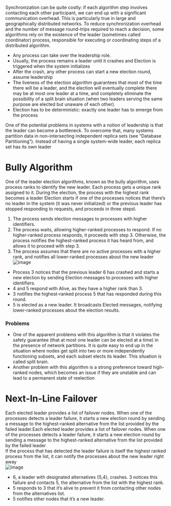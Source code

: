 Synchronization can be quite costly: if each algorithm step involves contacting each other participant, we can end up with a significant communication overhead. This is particularly true in large and geographically distributed networks. To reduce synchronization overhead and the number of message round-trips required to reach a decision, some algorithms rely on the existence of the leader (sometimes called coordinator) process, responsible for executing or coordinating steps of a distributed algorithm.
- Any process can take over the leadership role.
- Usually, the process remains a leader until it crashes and Election is triggered when the system initializes
- After the crash, any other process can start a new election round, assume leadership
- The liveness of the election algorithm guarantees that most of the time there will be a leader, and the election will eventually complete there may be at most one leader at a time, and completely eliminate the possibility of a split brain situation (when two leaders serving the same purpose are elected but unaware of each other).
- Election has to be deterministic: exactly one leader has to emerge from the process

One of the potential problems in systems with a notion of leadership is that the leader can become a bottleneck. To overcome that, many systems partition data in non-intersecting independent replica sets (see “Database Partitioning”). Instead of having a single system-wide leader, each replica set has its own leader
# Bully Algorithm
One of the leader election algorithms, known as the bully algorithm, uses process ranks to identify the new leader. Each process gets a unique rank assigned to it. During the election, the process with the highest rank becomes a leader
Election starts if one of the processes notices that there’s no leader in the system (it was never initialized) or the previous leader has stopped responding to requests, and proceeds in three steps\
1. The process sends election messages to processes with higher identifiers.
2. The process waits, allowing higher-ranked processes to respond. If no higher-ranked process responds, it proceeds with step 3. Otherwise, the process notifies the highest-ranked process it has heard from, and allows it to proceed with step 3.
3. The process assumes that there are no active processes with a higher rank, and notifies all lower-ranked processes about the new leader
![image](https://github.com/yadavraganu/databases/assets/77580939/1f227bd4-560a-48dc-aab8-a9dafde80d99)
-  Process 3 notices that the previous leader 6 has crashed and starts a new election by sending Election messages to processes with higher identifiers.
- 4 and 5 respond with Alive, as they have a higher rank than 3.
- 3 notifies the highest-ranked process 5 that has responded during this round.
- 5 is elected as a new leader. It broadcasts Elected messages, notifying lower-ranked processes about the election results.
### Problems 
- One of the apparent problems with this algorithm is that it violates the safety guarantee (that at most one leader can be elected at a time) in the presence of network partitions. It is quite easy to end up in the situation where nodes get split
into two or more independently functioning subsets, and each subset elects its leader. This situation is called split brain.
- Another problem with this algorithm is a strong preference toward high-ranked nodes, which becomes an issue if they are unstable and can lead to a permanent state of reelection
# Next-In-Line Failover
Each elected leader provides a list of failover nodes. When one of the processes detects a leader failure, it starts a new election round by sending a message to the highest-ranked alternative from the list provided by the failed leader.Each elected leader provides a list of failover nodes. When one of the processes detects a leader failure, it starts a new election round by sending a message to the highest-ranked alternative from the list provided by the failed leader  
If the process that has detected the leader failure is itself the highest ranked process from the list, it can notify the processes about the new leader right away  
![image](https://github.com/yadavraganu/databases/assets/77580939/2595c827-7d0f-415e-b811-d5509140d3da)  
- 6, a leader with designated alternatives {5,4}, crashes. 3 notices this failure and contacts 5, the alternative from the list with the highest rank.
- 5 responds to 3 that it’s alive to prevent it from contacting other nodes from the alternatives list.
- 5 notifies other nodes that it’s a new leader.

